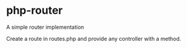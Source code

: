 # php-router
A simple router implementation

Create a route in routes.php and provide any controller with a method.
